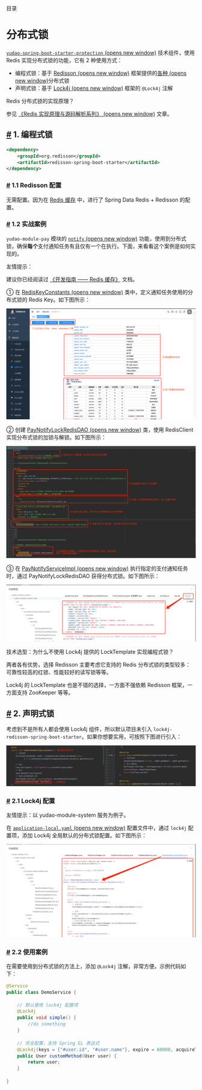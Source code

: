 目录

# 分布式锁

[`yudao-spring-boot-starter-protection` (opens new window)](https://github.com/YunaiV/ruoyi-vue-pro/blob/master/yudao-framework/yudao-spring-boot-starter-protection/) 技术组件，使用 Redis 实现分布式锁的功能，它有 2 种使用方式：

*   编程式锁：基于 [Redisson (opens new window)](https://github.com/redisson/redisson) 框架提供的[各种 (opens new window)](https://github.com/redisson/redisson/wiki/8.-%E5%88%86%E5%B8%83%E5%BC%8F%E9%94%81%E5%92%8C%E5%90%8C%E6%AD%A5%E5%99%A8)分布式锁
*   声明式锁：基于 [Lock4j (opens new window)](https://github.com/baomidou/lock4j) 框架的 `@Lock4j` 注解

Redis 分布式锁的实现原理？

参见 [《Redis 实现原理与源码解析系列》 (opens new window)](https://www.iocoder.cn/Redis/good-collection/?yudao) 文章。

## [#](#_1-编程式锁) 1. 编程式锁

```xml
<dependency>
    <groupId>org.redisson</groupId>
    <artifactId>redisson-spring-boot-starter</artifactId>
</dependency>

```

### [#](#_1-1-redisson-配置) 1.1 Redisson 配置

无需配置。因为在 [Redis 缓存](/redis-cache) 中，进行了 Spring Data Redis + Redisson 的配置。

### [#](#_1-2-实战案例) 1.2 实战案例

`yudao-module-pay` 模块的 [`notify` (opens new window)](https://github.com/YunaiV/yudao-cloud/blob/master/yudao-module-pay/yudao-module-pay-biz/src/main/java/cn/iocoder/yudao/module/pay/service/notify/PayNotifyServiceImpl.java#L155-L174) 功能，使用到分布式锁，确保**每个**支付通知任务有且仅有一个在执行。下面，来看看这个案例是如何实现的。

友情提示：

建议你已经阅读过 [《开发指南 —— Redis 缓存》](/redis-cache) 文档。

① 在 [RedisKeyConstants (opens new window)](https://github.com/YunaiV/yudao-cloud/blob/master/yudao-module-pay/yudao-module-pay-biz/src/main/java/cn/iocoder/yudao/module/pay/dal/redis/RedisKeyConstants.java) 类中，定义通知任务使用的分布式锁的 Redis Key。如下图所示：

![PAY_NOTIFY_LOCK](./static/01.png)

② 创建 [PayNotifyLockRedisDAO (opens new window)](https://github.com/YunaiV/yudao-cloud/blob/master/yudao-module-pay/yudao-module-pay-biz/src/main/java/cn/iocoder/yudao/module/pay/dal/redis/notify/PayNotifyLockRedisDAO.java) 类，使用 RedisClient 实现分布式锁的加锁与解锁。如下图所示：

![PayNotifyLockRedisDAO](./static/02.png)

③ 在 [PayNotifyServiceImpl (opens new window)](https://github.com/YunaiV/yudao-cloud/blob/master/yudao-module-pay/yudao-module-pay-biz/src/main/java/cn/iocoder/yudao/module/pay/service/notify/PayNotifyServiceImpl.java#L155-L174) 执行指定的支付通知任务时，通过 PayNotifyLockRedisDAO 获得分布式锁。如下图所示：

![PayNotifyLockRedisDAO](./static/03.png)

技术选型：为什么不使用 Lock4j 提供的 LockTemplate 实现编程式锁？

两者各有优势，选择 Redisson 主要考虑它支持的 Redis 分布式锁的类型较多：可靠性较高的红锁、性能较好的读写锁等等。

Lock4j 的 LockTemplate 也是不错的选择，一方面不强依赖 Redisson 框架，一方面支持 ZooKeeper 等等。

## [#](#_2-声明式锁) 2. 声明式锁

考虑到不是所有人都会使用 Lock4j 组件，所以默认项目未引入 `lock4j-redisson-spring-boot-starter`。如果你想要实用，可按照下图进行引入：

![引入依赖](./static/05.png)

### [#](#_2-1-lock4j-配置) 2.1 Lock4j 配置

友情提示：以 yudao-module-system 服务为例子。

在 [`application-local.yaml` (opens new window)](https://github.com/YunaiV/yudao-cloud/blob/master/yudao-module-system/yudao-module-system-biz/src/main/resources/application-local.yaml#L89-L92) 配置文件中，通过 `lock4j` 配置项，添加 Lock4j 全局默认的分布式锁配置。如下图所示：

![配置文件](./static/04.png)

### [#](#_2-2-使用案例) 2.2 使用案例

在需要使用到分布式锁的方法上，添加 `@Lock4j` 注解，非常方便。示例代码如下：

```java
@Service
public class DemoService {

    // 默认使用 lock4j 配置项
    @Lock4j
    public void simple() {
        //do something
    }

    // 完全配置，支持 Spring EL 表达式
    @Lock4j(keys = {"#user.id", "#user.name"}, expire = 60000, acquireTimeout = 1000)
    public User customMethod(User user) {
        return user;
    }

}

```
